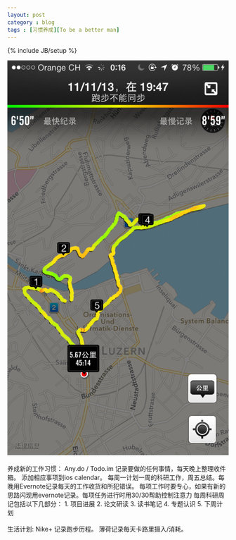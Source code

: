 ```yaml
---
layout: post
category : blog
tags : [习惯养成][To be a better man]
---
```

{% include JB/setup %}

<img src="/images/blog/Day1.png">
<br><br>
养成新的工作习惯：
Any.do / Todo.im 记录要做的任何事情，每天晚上整理收件箱。
添加相应事项到ios calendar。
每周一计划一周的科研工作，周五总结。每晚用Evernote记录每天的工作收货和所犯错误。
每项工作时要专心，如果有新的思路闪现用evernote记录。每项任务进行时用30/30帮助控制注意力
每周科研周记包括以下几部分：
1. 项目进展
2. 论文研读
3. 读书笔记
4. 专题认识
5. 下周计划
<!--more-->
<br><br>
生活计划:
Nike+ 记录跑步历程。
薄荷记录每天卡路里摄入/消耗。
<br>




